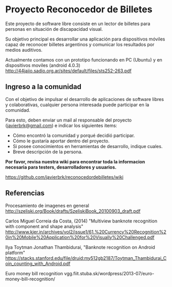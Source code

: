 # Proyecto Reconocedor de Billetes
Este proyecto de software libre consiste en un lector de billetes para personas en situación de discapacidad visual.

Su objetivo principal es desarrollar una aplicación para dispositivos móviles capaz de reconocer billetes argentinos y comunicar los resultados por medios auditivos.

Actualmente contamos con un prototipo funcionando en PC (Ubuntu) y en dispositivos moviles (android 4.0.3)
http://44jaiio.sadio.org.ar/sites/default/files/sts252-263.pdf

## Ingreso a la comunidad

Con el objetivo de impulsar el desarrollo de aplicaciones de software libres y colaborativas, cualquier persona interesada puede participar en la comunidad.

Para esto, deben enviar un mail al responsable del proyecto (javierbrk@gmail.com) e indicar los siguientes items:

* Cómo encontró la comunidad y porqué decidió participar.
* Cómo le gustaría aportar dentro del proyecto.
* Si posee conocimientos en herramientas de desarrollo, indique cuales.
* Breve descripción de la persona.

**Por favor, revisa nuestra wiki para encontrar toda la informacion necesaria para testers, desarrolladores y usuarios.**

https://github.com/javierbrk/reconocedordebilletes/wiki

## Referencias


Procesamiento de imagenes en general http://szeliski.org/Book/drafts/SzeliskiBook_20100903_draft.pdf

Carlos Miguel Correia da Costa, (2014) "Multiview banknote recognition with component and shape analysis" http://www.kjer.in/archives/vol2/issue1/61.%20Currency%20Recognition%20in%20Mobile%20Application%20for%20Visually%20Challenged.pdf

Ilya Toytman Jonathan Thambidurai, "Banknote recognition on Android platform" https://stacks.stanford.edu/file/druid:my512gb2187/Toytman_Thambidurai_Coin_counting_with_Android.pdf

Euro money bill recognition vgg.fiit.stuba.sk/wordpress/2013-07/euro-money-bill-recognition/
